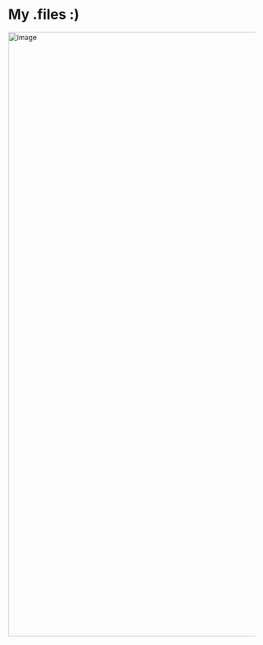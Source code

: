 # My .files :)

<img width="1228" alt="image" src="https://github.com/RAV64/dotfiles/assets/73443709/5f6a61b0-649a-441a-9cef-cb944d650648">
